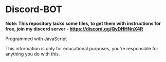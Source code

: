 # Discord-BOT

**Note: This repository lacks some files, to get them with instructions for free, join my discord server - https://discord.gg/QyDHHNnX4R**

Programmed with JavaScript

This information is only for educational purposes, you're responsible for anything you do with this.
